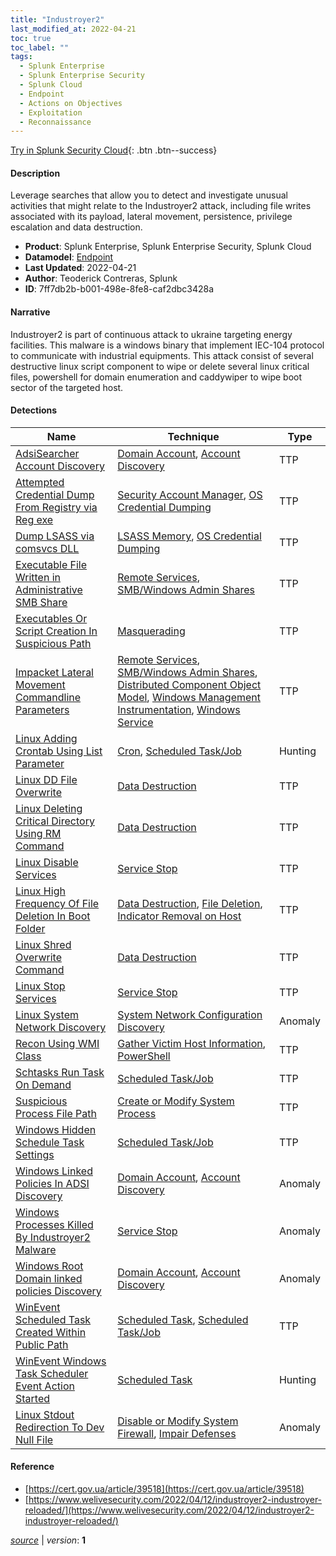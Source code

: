 ```yaml
---
title: "Industroyer2"
last_modified_at: 2022-04-21
toc: true
toc_label: ""
tags:
  - Splunk Enterprise
  - Splunk Enterprise Security
  - Splunk Cloud
  - Endpoint
  - Actions on Objectives
  - Exploitation
  - Reconnaissance
---
```


[Try in Splunk Security Cloud](https://www.splunk.com/en_us/cyber-security.html){: .btn .btn--success}

#### Description

Leverage searches that allow you to detect and investigate unusual activities that might relate to the Industroyer2 attack, including file writes associated with its payload, lateral movement, persistence, privilege escalation and data destruction.

- **Product**: Splunk Enterprise, Splunk Enterprise Security, Splunk Cloud
- **Datamodel**: [Endpoint](https://docs.splunk.com/Documentation/CIM/latest/User/Endpoint)
- **Last Updated**: 2022-04-21
- **Author**: Teoderick Contreras, Splunk
- **ID**: 7ff7db2b-b001-498e-8fe8-caf2dbc3428a

#### Narrative

Industroyer2 is part of continuous attack to ukraine targeting energy facilities. This malware is a windows binary that implement IEC-104 protocol to communicate with industrial equipments. This attack consist of several destructive linux script component to wipe or delete several linux critical files, powershell for domain enumeration and caddywiper to wipe boot sector of the targeted host.

#### Detections

| Name        | Technique   | Type         |
| ----------- | ----------- |--------------|
| [AdsiSearcher Account Discovery](/endpoint/adsisearcher_account_discovery/) | [Domain Account](/tags/#domain-account), [Account Discovery](/tags/#account-discovery)| TTP |
| [Attempted Credential Dump From Registry via Reg exe](/endpoint/attempted_credential_dump_from_registry_via_reg_exe/) | [Security Account Manager](/tags/#security-account-manager), [OS Credential Dumping](/tags/#os-credential-dumping)| TTP |
| [Dump LSASS via comsvcs DLL](/endpoint/dump_lsass_via_comsvcs_dll/) | [LSASS Memory](/tags/#lsass-memory), [OS Credential Dumping](/tags/#os-credential-dumping)| TTP |
| [Executable File Written in Administrative SMB Share](/endpoint/executable_file_written_in_administrative_smb_share/) | [Remote Services](/tags/#remote-services), [SMB/Windows Admin Shares](/tags/#smb/windows-admin-shares)| TTP |
| [Executables Or Script Creation In Suspicious Path](/endpoint/executables_or_script_creation_in_suspicious_path/) | [Masquerading](/tags/#masquerading)| TTP |
| [Impacket Lateral Movement Commandline Parameters](/endpoint/impacket_lateral_movement_commandline_parameters/) | [Remote Services](/tags/#remote-services), [SMB/Windows Admin Shares](/tags/#smb/windows-admin-shares), [Distributed Component Object Model](/tags/#distributed-component-object-model), [Windows Management Instrumentation](/tags/#windows-management-instrumentation), [Windows Service](/tags/#windows-service)| TTP |
| [Linux Adding Crontab Using List Parameter](/endpoint/linux_adding_crontab_using_list_parameter/) | [Cron](/tags/#cron), [Scheduled Task/Job](/tags/#scheduled-task/job)| Hunting |
| [Linux DD File Overwrite](/endpoint/linux_dd_file_overwrite/) | [Data Destruction](/tags/#data-destruction)| TTP |
| [Linux Deleting Critical Directory Using RM Command](/endpoint/linux_deleting_critical_directory_using_rm_command/) | [Data Destruction](/tags/#data-destruction)| TTP |
| [Linux Disable Services](/endpoint/linux_disable_services/) | [Service Stop](/tags/#service-stop)| TTP |
| [Linux High Frequency Of File Deletion In Boot Folder](/endpoint/linux_high_frequency_of_file_deletion_in_boot_folder/) | [Data Destruction](/tags/#data-destruction), [File Deletion](/tags/#file-deletion), [Indicator Removal on Host](/tags/#indicator-removal-on-host)| TTP |
| [Linux Shred Overwrite Command](/endpoint/linux_shred_overwrite_command/) | [Data Destruction](/tags/#data-destruction)| TTP |
| [Linux Stop Services](/endpoint/linux_stop_services/) | [Service Stop](/tags/#service-stop)| TTP |
| [Linux System Network Discovery](/endpoint/linux_system_network_discovery/) | [System Network Configuration Discovery](/tags/#system-network-configuration-discovery)| Anomaly |
| [Recon Using WMI Class](/endpoint/recon_using_wmi_class/) | [Gather Victim Host Information](/tags/#gather-victim-host-information), [PowerShell](/tags/#powershell)| TTP |
| [Schtasks Run Task On Demand](/endpoint/schtasks_run_task_on_demand/) | [Scheduled Task/Job](/tags/#scheduled-task/job)| TTP |
| [Suspicious Process File Path](/endpoint/suspicious_process_file_path/) | [Create or Modify System Process](/tags/#create-or-modify-system-process)| TTP |
| [Windows Hidden Schedule Task Settings](/endpoint/windows_hidden_schedule_task_settings/) | [Scheduled Task/Job](/tags/#scheduled-task/job)| TTP |
| [Windows Linked Policies In ADSI Discovery](/endpoint/windows_linked_policies_in_adsi_discovery/) | [Domain Account](/tags/#domain-account), [Account Discovery](/tags/#account-discovery)| Anomaly |
| [Windows Processes Killed By Industroyer2 Malware](/endpoint/windows_processes_killed_by_industroyer2_malware/) | [Service Stop](/tags/#service-stop)| Anomaly |
| [Windows Root Domain linked policies Discovery](/endpoint/windows_root_domain_linked_policies_discovery/) | [Domain Account](/tags/#domain-account), [Account Discovery](/tags/#account-discovery)| Anomaly |
| [WinEvent Scheduled Task Created Within Public Path](/endpoint/winevent_scheduled_task_created_within_public_path/) | [Scheduled Task](/tags/#scheduled-task), [Scheduled Task/Job](/tags/#scheduled-task/job)| TTP |
| [WinEvent Windows Task Scheduler Event Action Started](/endpoint/winevent_windows_task_scheduler_event_action_started/) | [Scheduled Task](/tags/#scheduled-task)| Hunting |
| [Linux Stdout Redirection To Dev Null File](/endpoint/linux_stdout_redirection_to_dev_null_file/) | [Disable or Modify System Firewall](/tags/#disable-or-modify-system-firewall), [Impair Defenses](/tags/#impair-defenses)| Anomaly |

#### Reference

* [https://cert.gov.ua/article/39518](https://cert.gov.ua/article/39518)
* [https://www.welivesecurity.com/2022/04/12/industroyer2-industroyer-reloaded/](https://www.welivesecurity.com/2022/04/12/industroyer2-industroyer-reloaded/)



[*source*](https://github.com/splunk/security_content/tree/develop/stories/industroyer2.yml) \| *version*: **1**